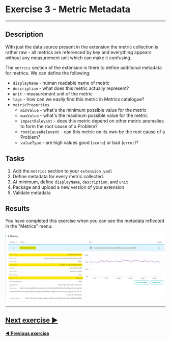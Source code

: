 # Exercise 3 - Metric Metadata
---

## Description
With just the data source present in the extension the metric collection is rather raw - all metrics are referenced by key and everything appears without any measurement unit which can make it confusing.

The `metrics` section of the extension is there to define additional metadata for metrics. We can define the following:
* `displayName` - human readable name of metric
* `description` - what does this metric actually represent?
* `unit` - measurement unit of the metric
* `tags` - how can we easily find this metric in Metrics catalogue?
* `metricProperties`
  * `minValue` - what's the minimum possible value for the metric
  * `maxValue` - what's the maximum possible value for the metric
  * `impactRelevant` - does this metric depend on other metric anomalies to form the root cause of a Problem?
  * `rootCauseRelevant` - can this metric on its own be the root cause of a Problem?
  * `valueType` - are high values good (`score`) or bad (`error`)?

## Tasks

1. Add the `metrics` section to your `extension.yaml`
2. Define metadata for every metric collected.
3. At minimum, define `displayName`, `description`, and `unit`
4. Package and upload a new version of your extension
5. Validate metadata

## Results

You have completed this exercise when you can see the metadata reflected in the "Metrics" menu:

![result](img/results.png)

---
## [Next exercise ▶](../4_Generic-Topology)

#### [◀ Previous exercise](../2_WMI-DataSource)

